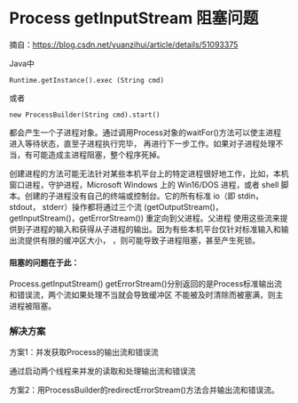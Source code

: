 # Process getInputStream 阻塞问题
摘自：https://blog.csdn.net/yuanzihui/article/details/51093375

Java中 

    Runtime.getInstance().exec (String cmd) 
或者 

    new ProcessBuilder(String cmd).start() 
都会产生一个子进程对象。通过调用Process对象的waitFor()方法可以使主进程进入等待状态，直至子进程执行完毕，
再进行下一步工作。如果对子进程处理不当，有可能造成主进程阻塞，整个程序死掉。

创建进程的方法可能无法针对某些本机平台上的特定进程很好地工作，比如，本机窗口进程，守护进程，Microsoft Windows 
上的 Win16/DOS 进程，或者 shell 脚本。创建的子进程没有自己的终端或控制台。它的所有标准 io（即 stdin，stdout，
stderr）操作都将通过三个流 (getOutputStream()，getInputStream()，getErrorStream()) 重定向到父进程。父进程
使用这些流来提供到子进程的输入和获得从子进程的输出。因为有些本机平台仅针对标准输入和输出流提供有限的缓冲区大小，
，则可能导致子进程阻塞，甚至产生死锁。

#### 阻塞的问题在于此：

Process.getInputStream() getErrorStream()分别返回的是Process标准输出流和错误流，两个流如果处理不当就会导致缓冲区
不能被及时清除而被塞满，则主进程被阻塞。

### 解决方案

方案1：并发获取Process的输出流和错误流

通过启动两个线程来并发的读取和处理输出流和错误流

方案2：用ProcessBuilder的redirectErrorStream()方法合并输出流和错误流。